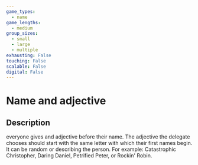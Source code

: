 ```yaml
---
game_types:
  - name
game_lengths:
  - medium
group_sizes:
  - small
  - large
  - multiple
exhausting: False
touching: False
scalable: False
digital: False
---
```

# Name and adjective

## Description
everyone gives and adjective before their name. The adjective the delegate chooses should start with the same letter with which their first names begin. It can be random or describing the person. For example: Catastrophic Christopher, Daring Daniel, Petrified Peter, or Rockin' Robin.
